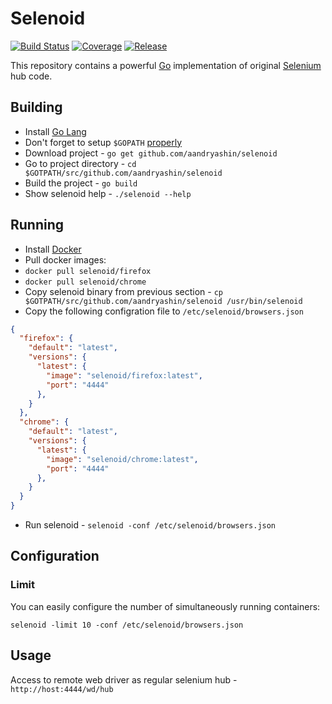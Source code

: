 # Selenoid
[![Build Status](https://travis-ci.org/aandryashin/selenoid.svg?branch=master)](https://travis-ci.org/aandryashin/selenoid)
[![Coverage](https://codecov.io/github/aandryashin/selenoid/coverage.svg)](https://codecov.io/gh/aandryashin/selenoid)
[![Release](https://img.shields.io/github/release/aandryashin/selenoid.svg)](https://github.com/aandryashin/selenoid/releases/latest)

This repository contains a powerful [Go](http://golang.org/) implementation of original [Selenium](http://github.com/SeleniumHQ/selenium) hub code.

## Building
* Install [Go Lang](https://golang.org/doc/install)
* Don't forget to setup `$GOPATH` [properly](https://github.com/golang/go/wiki/GOPATH)
* Download project - `go get github.com/aandryashin/selenoid`
* Go to project directory - `cd $GOTPATH/src/github.com/aandryashin/selenoid`
* Build the project - `go build`
* Show selenoid help - `./selenoid --help`

## Running
* Install [Docker](https://docs.docker.com/engine/installation/)
* Pull docker images: 
 * `docker pull selenoid/firefox`
 * `docker pull selenoid/chrome`
* Copy selenoid binary from previous section - `cp $GOTPATH/src/github.com/aandryashin/selenoid /usr/bin/selenoid`
* Copy the following configration file to `/etc/selenoid/browsers.json`
```json
{
  "firefox": {
    "default": "latest",
    "versions": {
      "latest": {
        "image": "selenoid/firefox:latest",
        "port": "4444"
      },
    }
  },
  "chrome": {
    "default": "latest",
    "versions": {
      "latest": {
        "image": "selenoid/chrome:latest",
        "port": "4444"
      },
    }
  }
}
```
* Run selenoid - `selenoid -conf /etc/selenoid/browsers.json`

## Configuration

### Limit

You can easily configure the number of simultaneously running containers:

`selenoid -limit 10 -conf /etc/selenoid/browsers.json`

## Usage

Access to remote web driver as regular selenium hub  -  `http://host:4444/wd/hub`
